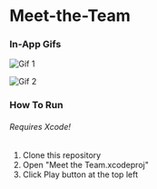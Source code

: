 # Meet-the-Team

### In-App Gifs


![Gif 1](http://media.giphy.com/media/39wmwcCu8W8tIMSAFp/giphy.gif)

![Gif 2](http://media.giphy.com/media/9VrC3Dd9hRhrcnhDfQ/giphy.gif)

### How To Run

###### Requires Xcode!
1. Clone this repository
2. Open "Meet the Team.xcodeproj"
3. Click Play button at the top left

